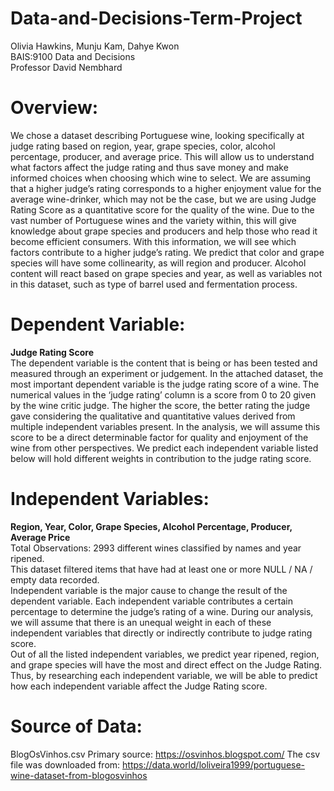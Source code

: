 # Data-and-Decisions-Term-Project
Olivia Hawkins, Munju Kam, Dahye Kwon  
BAIS:9100 Data and Decisions  
Professor David Nembhard  

# Overview:
We chose a dataset describing Portuguese wine, looking specifically at judge rating based on region, year, grape species, color, alcohol percentage, producer, and average price. This will allow us to understand what factors affect the judge rating and thus save money and make informed choices when choosing which wine to select. We are assuming that a higher judge’s rating corresponds to a higher enjoyment value for the average wine-drinker, which may not be the case, but we are using Judge Rating Score as a quantitative score for the quality of the wine. Due to the vast number of Portuguese wines and the variety within, this will give knowledge about grape species and producers and help those who read it become efficient consumers. With this information, we will see which factors contribute to a higher judge’s rating. We predict that color and grape species will have some collinearity, as will region and producer. Alcohol content will react based on grape species and year, as well as variables not in this dataset, such as type of barrel used and fermentation process.

# Dependent Variable:
<b>Judge Rating Score</b>  
The dependent variable is the content that is being or has been tested and measured through an experiment or judgement. In the attached dataset, the most important dependent variable is the judge rating score of a wine. The numerical values in the ‘judge rating’ column is a score from 0 to 20 given by the wine critic judge. The higher the score, the better rating the judge gave considering the qualitative and quantitative values derived from multiple independent variables present. In the analysis, we will assume this score to be a direct determinable factor for quality and enjoyment of the wine from other perspectives. We predict each independent variable listed below will hold different weights in contribution to the judge rating score. 

# Independent Variables:
<b>Region, Year, Color, Grape Species, Alcohol Percentage, Producer, Average Price</b>  
Total Observations: 2993 different wines classified by names and year ripened.  
This dataset filtered items that have had at least one or more NULL / NA / empty data recorded.  
Independent variable is the major cause to change the result of the dependent variable. Each independent variable contributes a certain percentage to determine the judge’s rating of a wine. During our analysis, we will assume that there is an unequal weight in each of these independent variables that directly or indirectly contribute to judge rating score.  
Out of all the listed independent variables, we predict year ripened, region, and grape species will have the most and direct effect on the Judge Rating. Thus, by researching each independent variable, we will be able to predict how each independent variable affect the Judge Rating score.

# Source of Data:
BlogOsVinhos.csv
Primary source: https://osvinhos.blogspot.com/ 
The csv file was downloaded from:
https://data.world/loliveira1999/portuguese-wine-dataset-from-blogosvinhos


